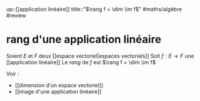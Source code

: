 up::[[application linéaire]]
title::"$\rang f = \dim \im f$"
#maths/algèbre #review 
# rang d'une application linéaire
Soient $E$ et $F$ deux [[espace vectoriel|espaces vectoriels]]
Soit $f: E\rightarrow F$ une [[application linéaire]]
Le _rang_ de $f$ est $\rang f = \dim \im f$




Voir :
 - [[dimension d'un espace vectoriel]]
 - [[image d'une application linéaire]]
